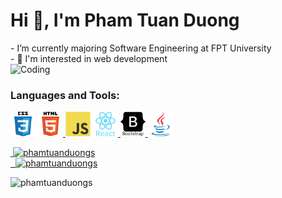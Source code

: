 <h1>Hi 👋, I'm Pham Tuan Duong</h1>
    - I’m currently majoring Software Engineering at FPT University <br>
    - 🔭 I'm interested in web development
    <div style="margin-left: 200;">
        <img alt=" Coding" width="300"
            src="https://cdn.dribbble.com/users/1162077/screenshots/3848914/programmer.gif"/>
    </div>
<h3 align="left">Languages and Tools:</h3>
<p align="left"> <img
        src="https://raw.githubusercontent.com/devicons/devicon/master/icons/css3/css3-original-wordmark.svg"
        alt="css3" width="40" height="40" /> </a> <a href="https://www.w3.org/html/" target="_blank"
        rel="noreferrer"> <img
            src="https://raw.githubusercontent.com/devicons/devicon/master/icons/html5/html5-original-wordmark.svg"
            alt="html5" width="40" height="40" /> </a> <img
        src="https://raw.githubusercontent.com/devicons/devicon/master/icons/javascript/javascript-original.svg"
        alt="javascript" width="40" height="40" /> </a><img
        src="https://raw.githubusercontent.com/devicons/devicon/master/icons/react/react-original-wordmark.svg"
        alt="react" width="40" height="40" /><a href="https://getbootstrap.com" target="_blank" rel="noreferrer">
        <img src="https://raw.githubusercontent.com/devicons/devicon/master/icons/bootstrap/bootstrap-plain-wordmark.svg"
            alt="bootstrap" width="40" height="40" /> </a><a href="https://www.java.com" target="_blank"
        rel="noreferrer">
        <img src="https://raw.githubusercontent.com/devicons/devicon/master/icons/java/java-original.svg" alt="java"
            width="40" height="40" /> </a> <a href="https://developer.mozilla.org/en-US/docs/Web/JavaScript"
        target="_blank" rel="noreferrer">
        <section style="display: flex;">
            <div>&nbsp;<img height="180em"
                    src="https://github-readme-stats.vercel.app/api?username=phamtuanduongs&show_icons=true&locale=en"
                    alt="phamtuanduongs" style="max-width: 100%;"/>
            </div>
            <div>&nbsp;
                <img style="right" height="180em"
                    src="https://github-readme-stats.vercel.app/api/top-langs?username=phamtuanduongs&show_icons=true&locale=en&layout=compact"
                    alt="phamtuanduongs" style="max-width:100px;"
                />
           </div>
        </section>
        <p>
            <img align="left" src="https://github-readme-streak-stats.herokuapp.com/?user=phamtuanduongs&"
                alt="phamtuanduongs" />
        </p>
